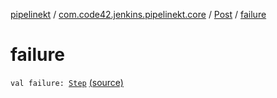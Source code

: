[pipelinekt](../../index.md) / [com.code42.jenkins.pipelinekt.core](../index.md) / [Post](index.md) / [failure](./failure.md)

# failure

`val failure: `[`Step`](../../com.code42.jenkins.pipelinekt.core.step/-step/index.md) [(source)](https://github.com/code42/pipelinekt/tree/master/core/src/main/kotlin/com/code42/jenkins/pipelinekt/core/Post.kt#L18)